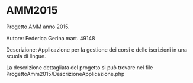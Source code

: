 # AMM2015 

Progetto AMM anno 2015.

Autore: Federica Gerina mart. 49148

Descrizione: Applicazione per la gestione dei corsi e delle iscrizioni in una scuola di lingue.

La descrizione dettagliata del progetto si può trovare nel file ProgettoAmm2015/DescrizioneApplicazione.php
